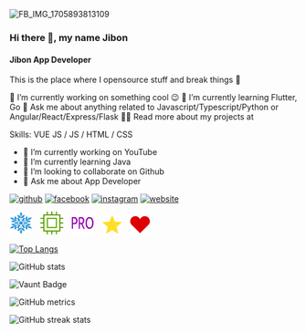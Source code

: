 ![FB_IMG_1705893813109](https://github.com/mdjibonislam121/mdjibon/assets/149414861/099d0752-c320-4738-9d1b-74290fae0709)

### Hi there 👋, my name Jibon 
#### Jibon App Developer

This is the place where I opensource stuff and break things 🤣

🔭  I’m currently working on something cool 😉
🌱  I’m currently learning Flutter, Go
💬  Ask me about anything related to Javascript/Typescript/Python or Angular/React/Express/Flask
👨‍💻  Read more about my projects at

Skills: VUE JS / JS / HTML / CSS

- 🔭 I’m currently working on YouTube  
- 🌱 I’m currently learning Java  
- 👯 I’m looking to collaborate on Github  
- 💬 Ask me about App Developer  


[<img src='https://cdn.jsdelivr.net/npm/simple-icons@3.0.1/icons/github.svg' alt='github' height='40'>](https://github.com/mdjibonislam121)  [<img src='https://cdn.jsdelivr.net/npm/simple-icons@3.0.1/icons/facebook.svg' alt='facebook' height='40'>](https://www.facebook.com/ajibon.tomakedilam.jr)  [<img src='https://cdn.jsdelivr.net/npm/simple-icons@3.0.1/icons/instagram.svg' alt='instagram' height='40'>](https://www.instagram.com/tomakedilamajibon/)  [<img src='https://cdn.jsdelivr.net/npm/simple-icons@3.0.1/icons/icloud.svg' alt='website' height='40'>](https://bangladeshmujicclib2.blogspot.com/?fbclid=IwAR18p6pI3D8m1WUm57vwwjkLB-lTnEI8HnD23HNqHwsfgSYf06NlEAG43Lc&m=1)  

<a href='https://archiveprogram.github.com/'><img src='https://raw.githubusercontent.com/acervenky/animated-github-badges/master/assets/acbadge.gif' width='40' height='40'></a> <a href='https://docs.github.com/en/developers'><img src='https://raw.githubusercontent.com/acervenky/animated-github-badges/master/assets/devbadge.gif' width='40' height='40'></a> <a href='https://github.com/pricing'><img src='https://raw.githubusercontent.com/acervenky/animated-github-badges/master/assets/pro.gif' width='40' height='40'></a> <a href='https://stars.github.com/'><img src='https://raw.githubusercontent.com/acervenky/animated-github-badges/master/assets/starbadge.gif' width='35' height='35'></a> <a href='https://docs.github.com/en/github/supporting-the-open-source-community-with-github-sponsors'><img src='https://raw.githubusercontent.com/acervenky/animated-github-badges/master/assets/sponsorbadge.gif' width='35' height='35'></a> 

[![Top Langs](https://github-readme-stats.vercel.app/api/top-langs/?username=mdjibonislam121)](https://github.com/anuraghazra/github-readme-stats)

![GitHub stats](https://github-readme-stats.vercel.app/api?username=mdjibonislam121&show_icons=true&count_private=true)  

![Vaunt Badge](https://api.vaunt.dev/v1/github/entities/mdjibonislam121/contributions?format=svg&private=true)  

![GitHub metrics](https://metrics.lecoq.io/mdjibonislam121)  

![GitHub streak stats](https://streak-stats.demolab.com/?user=mdjibonislam121)  

